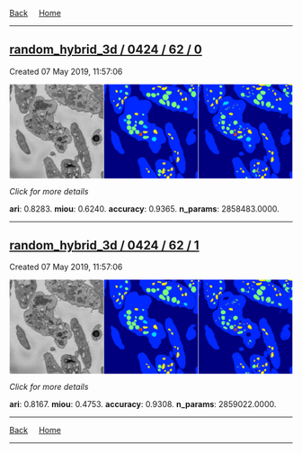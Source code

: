 
[Back](..)&nbsp;&nbsp;&nbsp;&nbsp;&nbsp;[Home](https://leapmanlab.github.io/snapshots)

---

<div class="summary"><a href="0"><h2>random_hybrid_3d / 0424 / 62 / 0</h2></a><p>Created 07 May 2019, 11:57:06
</p><a href="0"><img src="0/media/summary.png" align="center"></a><p>
<i>Click for more details</i>
</p></div>

**ari**: 0.8283. **miou**: 0.6240. **accuracy**: 0.9365. **n_params**: 2858483.0000. 

---

<div class="summary"><a href="1"><h2>random_hybrid_3d / 0424 / 62 / 1</h2></a><p>Created 07 May 2019, 11:57:06
</p><a href="1"><img src="1/media/summary.png" align="center"></a><p>
<i>Click for more details</i>
</p></div>

**ari**: 0.8167. **miou**: 0.4753. **accuracy**: 0.9308. **n_params**: 2859022.0000. 

---

[Back](..)&nbsp;&nbsp;&nbsp;&nbsp;&nbsp;[Home](https://leapmanlab.github.io/snapshots)

---